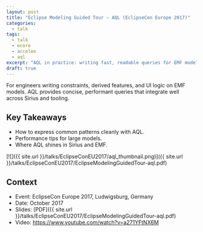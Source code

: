 ```yaml
---
layout: post
title: "Eclipse Modeling Guided Tour — AQL (EclipseCon Europe 2017)"
categories:
  - talk
tags:
  - talk
  - ecore
  - acceleo
  - aql
excerpt: "AQL in practice: writing fast, readable queries for EMF models—tips from EclipseCon Europe 2017."
draft: true
---
```


For engineers writing constraints, derived features, and UI logic on EMF models. AQL provides concise, performant queries that integrate well across Sirius and tooling.

## Key Takeaways
- How to express common patterns cleanly with AQL.
- Performance tips for large models.
- Where AQL shines in Sirius and EMF.

[![]({{ site.url }}/talks/EclipseConEU2017/aql_thumbnail.png)]({{ site.url }}/talks/EclipseConEU2017/EclipseModelingGuidedTour-aql.pdf)

## Context
- Event: EclipseCon Europe 2017, Ludwigsburg, Germany
- Date: October 2017
- Slides: [PDF]({{ site.url }}/talks/EclipseConEU2017/EclipseModelingGuidedTour-aql.pdf)
- Video: https://www.youtube.com/watch?v=a271YFtNX6M
